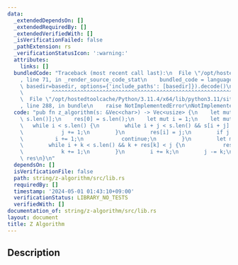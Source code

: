 ```yaml
---
data:
  _extendedDependsOn: []
  _extendedRequiredBy: []
  _extendedVerifiedWith: []
  _isVerificationFailed: false
  _pathExtension: rs
  _verificationStatusIcon: ':warning:'
  attributes:
    links: []
  bundledCode: "Traceback (most recent call last):\n  File \"/opt/hostedtoolcache/Python/3.11.4/x64/lib/python3.11/site-packages/onlinejudge_verify/documentation/build.py\"\
    , line 71, in _render_source_code_stat\n    bundled_code = language.bundle(stat.path,\
    \ basedir=basedir, options={'include_paths': [basedir]}).decode()\n          \
    \         ^^^^^^^^^^^^^^^^^^^^^^^^^^^^^^^^^^^^^^^^^^^^^^^^^^^^^^^^^^^^^^^^^^^^^^^^^^^^^^^^^\n\
    \  File \"/opt/hostedtoolcache/Python/3.11.4/x64/lib/python3.11/site-packages/onlinejudge_verify/languages/rust.py\"\
    , line 288, in bundle\n    raise NotImplementedError\nNotImplementedError\n"
  code: "pub fn z_algorithm(s: &Vec<char>) -> Vec<usize> {\n    let mut res = vec![0;\
    \ s.len()];\n    res[0] = s.len();\n    let mut i = 1;\n    let mut j = 0;\n \
    \   while i < s.len() {\n        while i + j < s.len() && s[i + j] == s[j] {\n\
    \            j += 1;\n        }\n        res[i] = j;\n        if j == 0 {\n  \
    \          i += 1;\n            continue;\n        }\n        let mut k = 1;\n\
    \        while i + k < s.len() && k + res[k] < j {\n            res[i + k] = res[k];\n\
    \            k += 1;\n        }\n        i += k;\n        j -= k;\n    }\n   \
    \ res\n}\n"
  dependsOn: []
  isVerificationFile: false
  path: string/z-algorithm/src/lib.rs
  requiredBy: []
  timestamp: '2024-05-01 01:43:10+09:00'
  verificationStatus: LIBRARY_NO_TESTS
  verifiedWith: []
documentation_of: string/z-algorithm/src/lib.rs
layout: document
title: Z Algorithm
---
```


## Description

